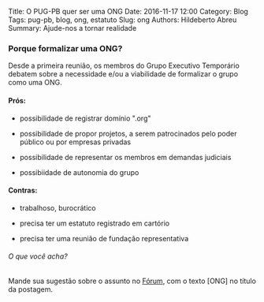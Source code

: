 Title: O PUG-PB quer ser uma ONG
Date: 2016-11-17 12:00
Category: Blog
Tags: pug-pb, blog, ong, estatuto
Slug: ong
Authors: Hildeberto Abreu
Summary: Ajude-nos a tornar realidade

### Porque formalizar uma ONG?

Desde a primeira reunião, os membros do Grupo Executivo Temporário debatem sobre
a necessidade e/ou a viabilidade de formalizar o grupo como uma ONG.

#### Prós:

* possibilidade de registrar domínio ".org"

* possibilidade de propor projetos, a serem patrocinados pelo poder público ou
por empresas privadas

* possibilidade de representar os membros em demandas judiciais

* possibiidade de autonomia do grupo


#### Contras:

* trabalhoso, burocrático

* precisa ter um estatuto registrado em cartório

* precisa ter uma reunião de fundação representativa


###### O que você acha?

Mande sua sugestão sobre o assunto no [Fórum](), com o texto \[ONG\] no título da postagem.
